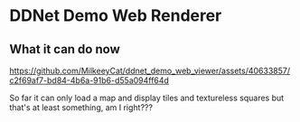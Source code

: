 # DDNet Demo Web Renderer

## What it can do now  

https://github.com/MilkeeyCat/ddnet_demo_web_viewer/assets/40633857/c2f69af7-bd84-4b6a-91b6-d55a094ff64d

So far it can only load a map and display tiles and textureless squares but that's at least something, am I right???
